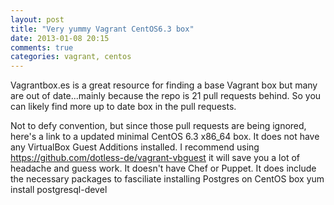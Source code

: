 ```yaml
---
layout: post
title: "Very yummy Vagrant CentOS6.3 box"
date: 2013-01-08 20:15
comments: true
categories: vagrant, centos 
---
```

Vagrantbox.es is a great resource for finding a base Vagrant box but many are out of date...mainly because the repo is 21 pull requests behind. So you can likely find more up to date box in the pull requests. 

Not to defy convention, but since those pull requests are being ignored, here's a link to a updated minimal CentOS 6.3 x86_64 box. It does not have any VirtualBox Guest Additions installed. I recommend using https://github.com/dotless-de/vagrant-vbguest it will save you a lot of headache and guess work. It doesn't have Chef or Puppet. It does include the necessary packages to fasciliate installing Postgres on CentOS box
    yum install postgresql-devel





